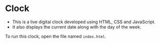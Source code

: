 # Clock

* This is a live digital clock developed using HTML, CSS and JavaScript.
* It also displays the current date along with the day of the week.

To run this clock, open the file named ```index.html```.